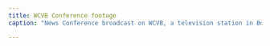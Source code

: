 ```yaml
---
title: WCVB Conference footage
caption: "News Conference broadcast on WCVB, a television station in Boston, Massachusetts, United States, owned by Hearst Television. Three underage girls who want to have an abortion, but can't get parental permission, speak with producer Bill Baird in the film (16 mm, footage length: 70 mins). The girls wear scarves around their heads for privacy protections. Baird and one of the girls speak about the issue. B-roll footage of the press conference. Courtesy of the WCVB Collection of Northeast Historic Film Collection, July 30, 1976."

---
```

